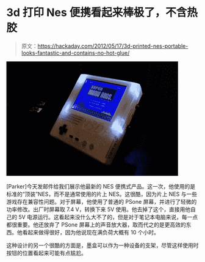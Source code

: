 # 3d 打印 Nes 便携看起来棒极了，不含热胶

> 原文：<https://hackaday.com/2012/05/17/3d-printed-nes-portable-looks-fantastic-and-contains-no-hot-glue/>

![](img/4a1ce44cc6f741d7af98931331840060.png "SONY DSC")

[Parker]今天发邮件给我们展示他最新的 NES 便携式产品。这一次，他使用的是标准的“顶装”NES，而不是通常使用的片上 NES。这很酷，因为片上 NES 与一些游戏存在兼容性问题。对于屏幕，他使用了普通的 PSone 屏幕，并进行了轻微的功率修改。出厂时屏幕取 7.4 V，转换下来 5V 使用。他去掉了这个，直接用他自己的 5V 电源运行。这看起来没什么大不了的，但是对于笔记本电脑来说，每一点都很重要。他还放弃了 PSone 屏幕上的声音放大器，取而代之的是更高效的东西。他看起来做得很好，因为他说现在满负荷大概有 10 个小时。

这种设计的另一个很酷的方面是，墨盒可以作为一种设备的支架，尽管这样使用时按钮的位置看起来可能有点尴尬。